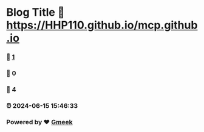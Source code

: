 # Blog Title :link: https://HHP110.github.io/mcp.github.io 
### :page_facing_up: [1](https://HHP110.github.io/mcp.github.io/tag.html) 
### :speech_balloon: 0 
### :hibiscus: 4 
### :alarm_clock: 2024-06-15 15:46:33 
### Powered by :heart: [Gmeek](https://github.com/Meekdai/Gmeek)
